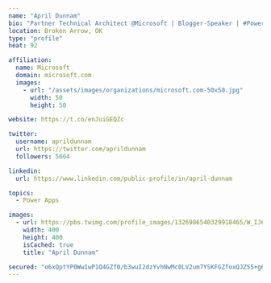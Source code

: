 ```yaml
---
name: "April Dunnam"
bio: "Partner Technical Architect @Microsoft | Blogger-Speaker | #PowerApps, #PowerAutomate, #Office365, #SharePoint | #WIT | #Karaoke Queen"
location: Broken Arrow, OK
type: "profile"
heat: 92

affiliation:
  name: Microsoft
  domain: microsoft.com
  images:
    - url: "/assets/images/organizations/microsoft.com-50x50.jpg"
      width: 50
      height: 50

website: https://t.co/enJuiGEQZc

twitter:
  username: aprildunnam
  url: https://twitter.com/aprildunnam
  followers: 5664

linkedin:
  url: https://www.linkedin.com/public-profile/in/april-dunnam

topics:
  - Power Apps

images:
  - url: https://pbs.twimg.com/profile_images/1326986540329918465/W_IJ6Ih2_400x400.jpg
    width: 400
    height: 400
    isCached: true
    title: "April Dunnam"

secured: "o6xQptYP0Ww1wP1Q4GZf0/b3wuI2dzYvhNwMc0LV2um7YSKFGZfoxQJZ55+g6U/MINjNOg5AjoFEv2FS1+bh3gSFCKB7aO2wVtmwr6EQkhYnTrmv8JPfLyRtQ795oJfOEl1daI6nRHiWgzCDroWHKTvrqZL9M1u2y5YnLlNLr12S09O43Kz/RWctPbWMIohCbCmTCX4JwYuKBCoITn0IpC7UoeJR/6AzSqxKkPTVNTSLUvf/IsYcDgk6M6uDTDiSO337YhPos3WkyAjLQMehksTtUT9F17QJDqwqdJ/qRVrcErp1uP4+c19EtulOc+alM32tmoSrWYSMWXV4hzBhJfzV6ljbYjlNvKgl6ZoAIKzY6Xji9xyclqE9k05vcqp3xe/1oQyuliEPyXKXY+B9SZ2rm5CvyciXwS3vjmJ3njc=;UwPMl3wtUYSe8xUGZXQQvg=="
---
```


